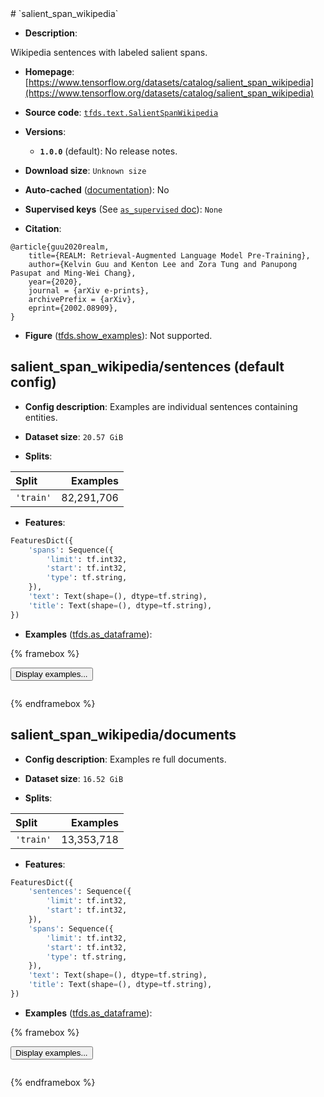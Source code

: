 <div itemscope itemtype="http://schema.org/Dataset">
  <div itemscope itemprop="includedInDataCatalog" itemtype="http://schema.org/DataCatalog">
    <meta itemprop="name" content="TensorFlow Datasets" />
  </div>
  <meta itemprop="name" content="salient_span_wikipedia" />
  <meta itemprop="description" content="Wikipedia sentences with labeled salient spans.&#10;&#10;To use this dataset:&#10;&#10;```python&#10;import tensorflow_datasets as tfds&#10;&#10;ds = tfds.load(&#x27;salient_span_wikipedia&#x27;, split=&#x27;train&#x27;)&#10;for ex in ds.take(4):&#10;  print(ex)&#10;```&#10;&#10;See [the guide](https://www.tensorflow.org/datasets/overview) for more&#10;informations on [tensorflow_datasets](https://www.tensorflow.org/datasets).&#10;&#10;" />
  <meta itemprop="url" content="https://www.tensorflow.org/datasets/catalog/salient_span_wikipedia" />
  <meta itemprop="sameAs" content="https://www.tensorflow.org/datasets/catalog/salient_span_wikipedia" />
  <meta itemprop="citation" content="@article{guu2020realm,&#10;    title={REALM: Retrieval-Augmented Language Model Pre-Training},&#10;    author={Kelvin Guu and Kenton Lee and Zora Tung and Panupong Pasupat and Ming-Wei Chang},&#10;    year={2020},&#10;    journal = {arXiv e-prints},&#10;    archivePrefix = {arXiv},&#10;    eprint={2002.08909},&#10;}" />
</div>
# `salient_span_wikipedia`

*   **Description**:

Wikipedia sentences with labeled salient spans.

*   **Homepage**: [https://www.tensorflow.org/datasets/catalog/salient_span_wikipedia](https://www.tensorflow.org/datasets/catalog/salient_span_wikipedia)

*   **Source code**: [`tfds.text.SalientSpanWikipedia`](https://github.com/tensorflow/datasets/tree/master/tensorflow_datasets/text/salient_span_wikipedia.py)

*   **Versions**:

    * **`1.0.0`** (default): No release notes.

*   **Download size**: `Unknown size`

*   **Auto-cached** ([documentation](https://www.tensorflow.org/datasets/performances#auto-caching)): No

*   **Supervised keys** (See [`as_supervised` doc](https://www.tensorflow.org/datasets/api_docs/python/tfds/load#args)): `None`

*   **Citation**:

```
@article{guu2020realm,
    title={REALM: Retrieval-Augmented Language Model Pre-Training},
    author={Kelvin Guu and Kenton Lee and Zora Tung and Panupong Pasupat and Ming-Wei Chang},
    year={2020},
    journal = {arXiv e-prints},
    archivePrefix = {arXiv},
    eprint={2002.08909},
}
```

*   **Figure** ([tfds.show_examples](https://www.tensorflow.org/datasets/api_docs/python/tfds/visualization/show_examples)): Not supported.


## salient_span_wikipedia/sentences (default config)

*   **Config description**: Examples are individual sentences containing entities.

*   **Dataset size**: `20.57 GiB`

*   **Splits**:

Split  | Examples
:----- | -------:
`'train'` | 82,291,706

*   **Features**:

```python
FeaturesDict({
    'spans': Sequence({
        'limit': tf.int32,
        'start': tf.int32,
        'type': tf.string,
    }),
    'text': Text(shape=(), dtype=tf.string),
    'title': Text(shape=(), dtype=tf.string),
})
```

*   **Examples** ([tfds.as_dataframe](https://www.tensorflow.org/datasets/api_docs/python/tfds/as_dataframe)):

<!-- mdformat off(HTML should not be auto-formatted) -->

{% framebox %}

<button id="displaydataframe">Display examples...</button>
<div id="dataframecontent" style="overflow-x:scroll"></div>

<script src="https://www.gstatic.com/external_hosted/jquery2.min.js"></script>

<script>
var url = "https://storage.googleapis.com/tfds-data/visualization/dataframe/salient_span_wikipedia-sentences-1.0.0.html";
$(document).ready(() => {
  $("#displaydataframe").click((event) => {
    // Disable the button after clicking (dataframe loaded only once).
    $("#displaydataframe").prop("disabled", true);

    // Pre-fetch and display the content
    $.get(url, (data) => {
      $("#dataframecontent").html(data);
    }).fail(() => {
      $("#dataframecontent").html(
        'Error loading examples. If the error persist, please open '
        + 'a new issue.'
      );
    });
  });
});
</script>

{% endframebox %}

<!-- mdformat on -->

## salient_span_wikipedia/documents

*   **Config description**: Examples re full documents.

*   **Dataset size**: `16.52 GiB`

*   **Splits**:

Split     | Examples
:-------- | ---------:
`'train'` | 13,353,718

*   **Features**:

```python
FeaturesDict({
    'sentences': Sequence({
        'limit': tf.int32,
        'start': tf.int32,
    }),
    'spans': Sequence({
        'limit': tf.int32,
        'start': tf.int32,
        'type': tf.string,
    }),
    'text': Text(shape=(), dtype=tf.string),
    'title': Text(shape=(), dtype=tf.string),
})
```

*   **Examples**
    ([tfds.as_dataframe](https://www.tensorflow.org/datasets/api_docs/python/tfds/as_dataframe)):

<!-- mdformat off(HTML should not be auto-formatted) -->

{% framebox %}

<button id="displaydataframe">Display examples...</button>
<div id="dataframecontent" style="overflow-x:scroll"></div>
<script src="https://www.gstatic.com/external_hosted/jquery2.min.js"></script>
<script>
var url = "https://storage.googleapis.com/tfds-data/visualization/dataframe/salient_span_wikipedia-documents-1.0.0.html";
$(document).ready(() => {
  $("#displaydataframe").click((event) => {
    // Disable the button after clicking (dataframe loaded only once).
    $("#displaydataframe").prop("disabled", true);

    // Pre-fetch and display the content
    $.get(url, (data) => {
      $("#dataframecontent").html(data);
    }).fail(() => {
      $("#dataframecontent").html(
        'Error loading examples. If the error persist, please open '
        + 'a new issue.'
      );
    });
  });
});
</script>

{% endframebox %}

<!-- mdformat on -->